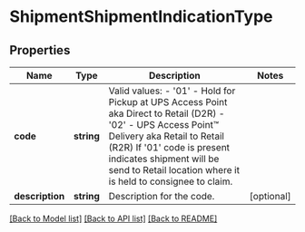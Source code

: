 # ShipmentShipmentIndicationType

## Properties
Name | Type | Description | Notes
------------ | ------------- | ------------- | -------------
**code** | **string** | Valid values: - &#x27;01&#x27; - Hold for Pickup at UPS Access Point aka Direct to Retail (D2R) - &#x27;02&#x27; - UPS Access Point™ Delivery aka Retail to Retail (R2R)  If &#x27;01&#x27; code is present indicates shipment will be send to Retail location where it is held to consignee to claim. | 
**description** | **string** | Description for the code. | [optional] 

[[Back to Model list]](../../README.md#documentation-for-models) [[Back to API list]](../../README.md#documentation-for-api-endpoints) [[Back to README]](../../README.md)

